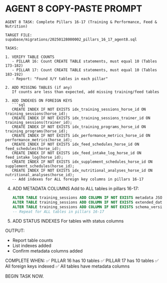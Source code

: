 # AGENT 8 COPY-PASTE PROMPT

```
AGENT 8 TASK: Complete Pillars 16-17 (Training & Performance, Feed & Nutrition)

TARGET FILE: supabase/migrations/20250128000002_pillars_16_17_agent8.sql

TASKS:

1. VERIFY TABLE COUNTS
   - PILLAR 16: Count CREATE TABLE statements, must equal 10 (Tables 173-182)
   - PILLAR 17: Count CREATE TABLE statements, must equal 10 (Tables 183-192)
   - Report: "Found X/Y tables in each pillar"

2. ADD MISSING TABLES (if any)
   If counts are less than expected, add missing training/feed tables

3. ADD INDEXES ON FOREIGN KEYS
   ```sql
   CREATE INDEX IF NOT EXISTS idx_training_sessions_horse_id ON training_sessions(horse_id);
   CREATE INDEX IF NOT EXISTS idx_training_sessions_trainer_id ON training_sessions(trainer_id);
   CREATE INDEX IF NOT EXISTS idx_training_programs_horse_id ON training_programs(horse_id);
   CREATE INDEX IF NOT EXISTS idx_performance_metrics_horse_id ON performance_metrics(horse_id);
   CREATE INDEX IF NOT EXISTS idx_feed_schedules_horse_id ON feed_schedules(horse_id);
   CREATE INDEX IF NOT EXISTS idx_feed_intake_log_horse_id ON feed_intake_log(horse_id);
   CREATE INDEX IF NOT EXISTS idx_supplement_schedules_horse_id ON supplement_schedules(horse_id);
   CREATE INDEX IF NOT EXISTS idx_nutritional_analyses_horse_id ON nutritional_analyses(horse_id);
   -- Add indexes for ALL foreign key columns in pillars 16-17
   ```

4. ADD METADATA COLUMNS
   Add to ALL tables in pillars 16-17:
   ```sql
   ALTER TABLE training_sessions ADD COLUMN IF NOT EXISTS metadata JSONB DEFAULT '{}';
   ALTER TABLE training_sessions ADD COLUMN IF NOT EXISTS extended_data JSONB DEFAULT '{}';
   ALTER TABLE training_sessions ADD COLUMN IF NOT EXISTS schema_version INTEGER DEFAULT 1;
   -- Repeat for ALL tables in pillars 16-17
   ```

5. ADD STATUS INDEXES
   For tables with status columns

OUTPUT:
- Report table counts
- List indexes added
- Confirm metadata columns added

COMPLETE WHEN:
✅ PILLAR 16 has 10 tables
✅ PILLAR 17 has 10 tables
✅ All foreign keys indexed
✅ All tables have metadata columns

BEGIN TASK NOW.
```

